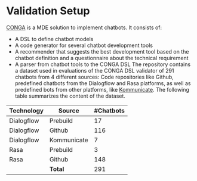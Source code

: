 # Validation Setup
[CONGA](https://saraperezsoler.github.io/CONGA/) is a MDE solution to implement chatbots. It consists of:
- A DSL to define chatbot models
- A code generator for several chatbot development tools
- A recommender that suggests the best development tool based on the chatbot definition and a questionnaire about the technical requirement
- A parser from chatbot tools to the CONGA DSL
The repository contains a dataset used in evaluations of the CONGA DSL validator of 291 chatbots from 4 different sources: Code repositories like Github, predefined chatbots from the Dialogflow and Rasa platforms, as well as predefined bots from other platforms, like [Kommunicate](https://www.kommunicate.io/). The following table summarizes the content of the dataset.


| **Technology** | **Source**  | **#Chatbots** |
|----------------|-------------|---------------|
| Dialogflow     | Prebuild    | 17            |
| Dialogflow     | Github      | 116           |
| Dialogflow     | Kommunicate | 7             |
| Rasa           | Prebuild    | 3             |
| Rasa           | Github      | 148           |
|                | **Total**   | 291           |

